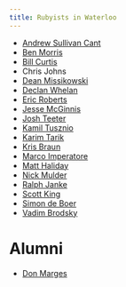 ```yaml
---
title: Rubyists in Waterloo
---
```


* [Andrew Sullivan Cant](http://andrewsullivancant.ca)
* [Ben Morris](http://bnmrrs.com/)
* [Bill Curtis](http://billcurt.is/)
* Chris Johns
* [Dean Missikowski](https://ca.linkedin.com/in/deanmissikowski)
* [Declan Whelan](http://dpwhelan.com/)
* [Eric Roberts](http://www.ericroberts.ca/)
* [Jesse McGinnis](https://jcmcginnis.com/)
* [Josh Teeter](http://joshteeter.com/)
* [Kamil Tusznio](https://twitter.com/ktusznio/)
* [Karim Tarik](http://gotimeliner.com/karim-tarek)
* [Kris Braun](https://twitter.com/KrisABraun)
* [Marco Imperatore](https://ca.linkedin.com/in/marcoimperatore)
* [Matt Haliday](http://matthalliday.ca/)
* [Nick Mulder](https://about.me/nickmulder/)
* [Ralph Janke](https://twitter.com/RalphJanke)
* [Scott King](https://kingscott.github.io/)
* [Simon de Boer](https://ca.linkedin.com/in/simondeboer)
* [Vadim Brodsky](https://www.vadimbrodsky.com/)

Alumni
======
* [Don Marges](http://www.donmarges.io/)
